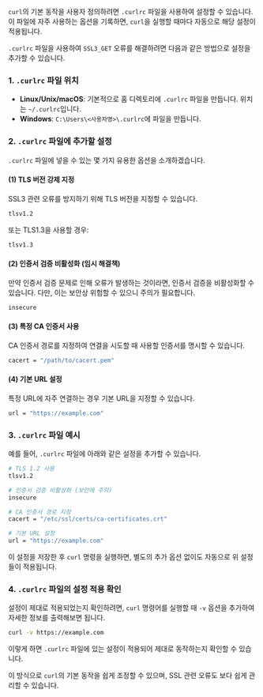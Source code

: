 `curl`의 기본 동작을 사용자 정의하려면 `.curlrc` 파일을 사용하여 설정할 수 있습니다. 이 파일에 자주 사용하는 옵션을 기록하면, `curl`을 실행할 때마다 자동으로 해당 설정이 적용됩니다.

`.curlrc` 파일을 사용하여 `SSL3_GET` 오류를 해결하려면 다음과 같은 방법으로 설정을 추가할 수 있습니다.

### 1. `.curlrc` 파일 위치
- **Linux/Unix/macOS**: 기본적으로 홈 디렉토리에 `.curlrc` 파일을 만듭니다. 위치는 `~/.curlrc`입니다.
- **Windows**: `C:\Users\<사용자명>\.curlrc`에 파일을 만듭니다.

### 2. `.curlrc` 파일에 추가할 설정
`.curlrc` 파일에 넣을 수 있는 몇 가지 유용한 옵션을 소개하겠습니다.

#### (1) TLS 버전 강제 지정
SSL3 관련 오류를 방지하기 위해 TLS 버전을 지정할 수 있습니다.

```bash
tlsv1.2
```

또는 TLS1.3을 사용할 경우:

```bash
tlsv1.3
```

#### (2) 인증서 검증 비활성화 (임시 해결책)
만약 인증서 검증 문제로 인해 오류가 발생하는 것이라면, 인증서 검증을 비활성화할 수 있습니다. 다만, 이는 보안상 위험할 수 있으니 주의가 필요합니다.

```bash
insecure
```

#### (3) 특정 CA 인증서 사용
CA 인증서 경로를 지정하여 연결을 시도할 때 사용할 인증서를 명시할 수 있습니다.

```bash
cacert = "/path/to/cacert.pem"
```

#### (4) 기본 URL 설정
특정 URL에 자주 연결하는 경우 기본 URL을 지정할 수 있습니다.

```bash
url = "https://example.com"
```

### 3. `.curlrc` 파일 예시

예를 들어, `.curlrc` 파일에 아래와 같은 설정을 추가할 수 있습니다.

```bash
# TLS 1.2 사용
tlsv1.2

# 인증서 검증 비활성화 (보안에 주의)
insecure

# CA 인증서 경로 지정
cacert = "/etc/ssl/certs/ca-certificates.crt"

# 기본 URL 설정
url = "https://example.com"
```

이 설정을 저장한 후 `curl` 명령을 실행하면, 별도의 추가 옵션 없이도 자동으로 위 설정들이 적용됩니다.

### 4. `.curlrc` 파일의 설정 적용 확인

설정이 제대로 적용되었는지 확인하려면, `curl` 명령어를 실행할 때 `-v` 옵션을 추가하여 자세한 정보를 출력해보면 됩니다.

```bash
curl -v https://example.com
```

이렇게 하면 `.curlrc` 파일에 있는 설정이 적용되어 제대로 동작하는지 확인할 수 있습니다.

이 방식으로 `curl`의 기본 동작을 쉽게 조정할 수 있으며, SSL 관련 오류도 보다 쉽게 관리할 수 있습니다.